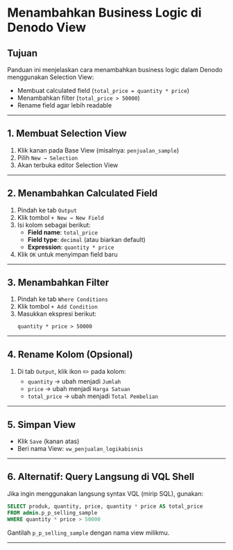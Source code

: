 
# Menambahkan Business Logic di Denodo View

## Tujuan
Panduan ini menjelaskan cara menambahkan business logic dalam Denodo menggunakan Selection View:
- Membuat calculated field (`total_price = quantity * price`)
- Menambahkan filter (`total_price > 50000`)
- Rename field agar lebih readable

---

## 1. Membuat Selection View

1. Klik kanan pada Base View (misalnya: `penjualan_sample`)
2. Pilih `New → Selection`
3. Akan terbuka editor Selection View

---

## 2. Menambahkan Calculated Field

1. Pindah ke tab `Output`
2. Klik tombol `+ New → New Field`
3. Isi kolom sebagai berikut:
   - **Field name**: `total_price`
   - **Field type**: `decimal` (atau biarkan default)
   - **Expression**: `quantity * price`
4. Klik `OK` untuk menyimpan field baru

---

## 3. Menambahkan Filter

1. Pindah ke tab `Where Conditions`
2. Klik tombol `+ Add Condition`
3. Masukkan ekspresi berikut:
   ```
   quantity * price > 50000
   ```

---

## 4. Rename Kolom (Opsional)

1. Di tab `Output`, klik ikon ✏️ pada kolom:
   - `quantity` → ubah menjadi `Jumlah`
   - `price` → ubah menjadi `Harga Satuan`
   - `total_price` → ubah menjadi `Total Pembelian`

---

## 5. Simpan View

- Klik `Save` (kanan atas)
- Beri nama View: `vw_penjualan_logikabisnis`

---

## 6. Alternatif: Query Langsung di VQL Shell

Jika ingin menggunakan langsung syntax VQL (mirip SQL), gunakan:

```sql
SELECT produk, quantity, price, quantity * price AS total_price
FROM admin.p_p_selling_sample
WHERE quantity * price > 50000
```

Gantilah `p_p_selling_sample` dengan nama view milikmu.

---
